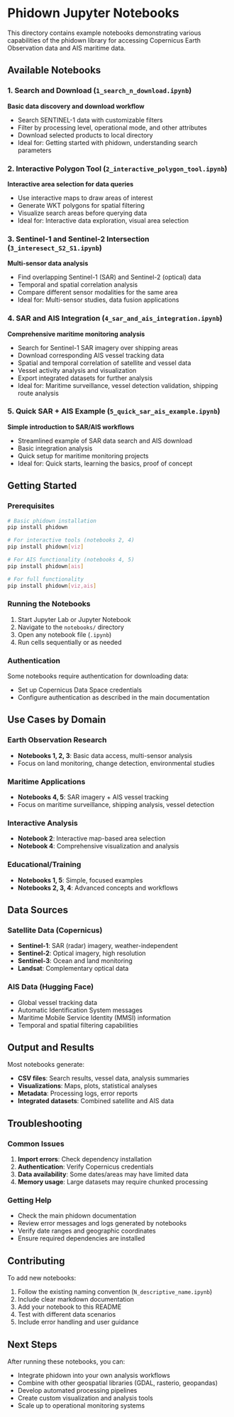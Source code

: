 # Phidown Jupyter Notebooks

This directory contains example notebooks demonstrating various capabilities of the phidown library for accessing Copernicus Earth Observation data and AIS maritime data.

## Available Notebooks

### 1. Search and Download (`1_search_n_download.ipynb`)
**Basic data discovery and download workflow**
- Search SENTINEL-1 data with customizable filters
- Filter by processing level, operational mode, and other attributes
- Download selected products to local directory
- Ideal for: Getting started with phidown, understanding search parameters

### 2. Interactive Polygon Tool (`2_interactive_polygon_tool.ipynb`)
**Interactive area selection for data queries**
- Use interactive maps to draw areas of interest
- Generate WKT polygons for spatial filtering
- Visualize search areas before querying data
- Ideal for: Interactive data exploration, visual area selection

### 3. Sentinel-1 and Sentinel-2 Intersection (`3_interesect_S2_S1.ipynb`)
**Multi-sensor data analysis**
- Find overlapping Sentinel-1 (SAR) and Sentinel-2 (optical) data
- Temporal and spatial correlation analysis
- Compare different sensor modalities for the same area
- Ideal for: Multi-sensor studies, data fusion applications

### 4. SAR and AIS Integration (`4_sar_and_ais_integration.ipynb`)
**Comprehensive maritime monitoring analysis**
- Search for Sentinel-1 SAR imagery over shipping areas
- Download corresponding AIS vessel tracking data
- Spatial and temporal correlation of satellite and vessel data
- Vessel activity analysis and visualization
- Export integrated datasets for further analysis
- Ideal for: Maritime surveillance, vessel detection validation, shipping route analysis

### 5. Quick SAR + AIS Example (`5_quick_sar_ais_example.ipynb`)
**Simple introduction to SAR/AIS workflows**
- Streamlined example of SAR data search and AIS download
- Basic integration analysis
- Quick setup for maritime monitoring projects
- Ideal for: Quick starts, learning the basics, proof of concept

## Getting Started

### Prerequisites
```bash
# Basic phidown installation
pip install phidown

# For interactive tools (notebooks 2, 4)
pip install phidown[viz]

# For AIS functionality (notebooks 4, 5)
pip install phidown[ais]

# For full functionality
pip install phidown[viz,ais]
```

### Running the Notebooks
1. Start Jupyter Lab or Jupyter Notebook
2. Navigate to the `notebooks/` directory
3. Open any notebook file (`.ipynb`)
4. Run cells sequentially or as needed

### Authentication
Some notebooks require authentication for downloading data:
- Set up Copernicus Data Space credentials
- Configure authentication as described in the main documentation

## Use Cases by Domain

### Earth Observation Research
- **Notebooks 1, 2, 3**: Basic data access, multi-sensor analysis
- Focus on land monitoring, change detection, environmental studies

### Maritime Applications
- **Notebooks 4, 5**: SAR imagery + AIS vessel tracking
- Focus on maritime surveillance, shipping analysis, vessel detection

### Interactive Analysis
- **Notebook 2**: Interactive map-based area selection
- **Notebook 4**: Comprehensive visualization and analysis

### Educational/Training
- **Notebooks 1, 5**: Simple, focused examples
- **Notebooks 2, 3, 4**: Advanced concepts and workflows

## Data Sources

### Satellite Data (Copernicus)
- **Sentinel-1**: SAR (radar) imagery, weather-independent
- **Sentinel-2**: Optical imagery, high resolution
- **Sentinel-3**: Ocean and land monitoring
- **Landsat**: Complementary optical data

### AIS Data (Hugging Face)
- Global vessel tracking data
- Automatic Identification System messages
- Maritime Mobile Service Identity (MMSI) information
- Temporal and spatial filtering capabilities

## Output and Results

Most notebooks generate:
- **CSV files**: Search results, vessel data, analysis summaries
- **Visualizations**: Maps, plots, statistical analyses
- **Metadata**: Processing logs, error reports
- **Integrated datasets**: Combined satellite and AIS data

## Troubleshooting

### Common Issues
1. **Import errors**: Check dependency installation
2. **Authentication**: Verify Copernicus credentials
3. **Data availability**: Some dates/areas may have limited data
4. **Memory usage**: Large datasets may require chunked processing

### Getting Help
- Check the main phidown documentation
- Review error messages and logs generated by notebooks
- Verify date ranges and geographic coordinates
- Ensure required dependencies are installed

## Contributing

To add new notebooks:
1. Follow the existing naming convention (`N_descriptive_name.ipynb`)
2. Include clear markdown documentation
3. Add your notebook to this README
4. Test with different data scenarios
5. Include error handling and user guidance

## Next Steps

After running these notebooks, you can:
- Integrate phidown into your own analysis workflows
- Combine with other geospatial libraries (GDAL, rasterio, geopandas)
- Develop automated processing pipelines
- Create custom visualization and analysis tools
- Scale up to operational monitoring systems